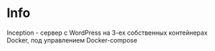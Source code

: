 # Info
Inception - сервер с WordPress на 3-ех собственных контейнерах Docker, под управлением Docker-compose

##